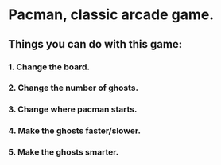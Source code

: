 # Pacman, classic arcade game.

## Things you can do with this game:
### 1. Change the board.
### 2. Change the number of ghosts.
### 3. Change where pacman starts.
### 4. Make the ghosts faster/slower.
### 5. Make the ghosts smarter.
